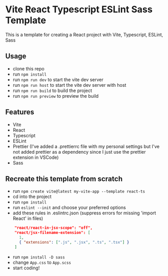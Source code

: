 # Vite React Typescript ESLint Sass Template

This is a template for creating a React project with Vite, Typescript, ESLint, Sass

## Usage

- clone this repo
- run `npm install`
- run `npm run dev` to start the vite dev server
- run `npm run host` to start the vite dev server with host
- run `npm run build` to build the project
- run `npm run preview` to preview the build

## Features

- Vite
- React
- Typescript
- ESLint
- Prettier (I've added a .prettierrc file with my personal settings but I've not added prettier as a dependency since I just use the prettier extension in VSCode)
- Sass

## Recreate this template from scratch

- run `npm create vite@latest my-vite-app --template react-ts`
- cd into the project
- run `npm install`
- run `eslint --init` and choose your preferred options
- add these rules in .eslintrc.json (suppress errors for missing 'import React' in files)

```json
    "react/react-in-jsx-scope": "off",
    "react/jsx-filename-extension": [
      1,
      { "extensions": [".js", ".jsx", ".ts", ".tsx"] }
    ]
```

- run `npm install -D sass`
- change `App.css` to `App.scss`
- start coding!
